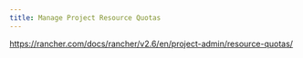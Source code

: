 ```yaml
---
title: Manage Project Resource Quotas
---
```


https://rancher.com/docs/rancher/v2.6/en/project-admin/resource-quotas/